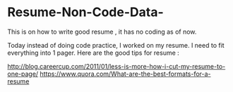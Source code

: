 # Resume-Non-Code-Data-
This is on how to write good resume , it has no coding as of now.

Today instead of doing code practice, I worked on my resume. I need to fit everything into 1 pager. Here are the good tips for resume :

http://blog.careercup.com/2011/01/less-is-more-how-i-cut-my-resume-to-one-page/
https://www.quora.com/What-are-the-best-formats-for-a-resume
